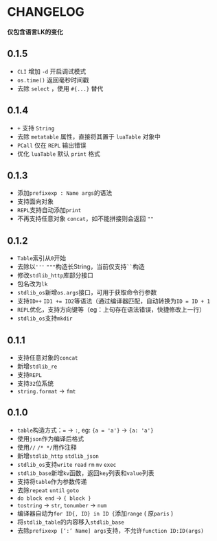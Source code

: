 # CHANGELOG
**仅包含语言LK的变化**

## 0.1.5
- `CLI` 增加 `-d` 开启调试模式
- `os.time()` 返回毫秒时间戳
- 去除 `select` ，使用 `#{...}` 替代

## 0.1.4
- `+` 支持 `String`
- 去除 `metatable` 属性，直接将其置于 `luaTable` 对象中
- `PCall` 仅在 `REPL` 输出错误
- 优化 `luaTable` 默认 `print` 格式

## 0.1.3
- 添加`prefixexp : Name args`的语法
- 支持面向对象
- `REPL`支持自动添加`print`
- 不再支持任意对象 `concat`，如不能拼接则会返回 `""`

## 0.1.2
- `Table`索引从`0`开始
- 去除以`'''` `"""`构造长String，当前仅支持``` `` ```构造
- 修改`stdlib_http`库部分接口
- 包名改为`lk`
- `stdlib_os`新增`os.args`接口，可用于获取命令行参数
- 支持`ID++` `ID1 += ID2`等语法（通过编译器匹配，自动转换为`ID = ID + 1`
- `REPL`优化，支持方向键等（eg：上句存在语法错误，快捷修改上一行）
- `stdlib_os`支持`mkdir`

## 0.1.1
- 支持任意对象的`concat`
- 新增`stdlib_re`
- 支持`REPL`
- 支持`32`位系统
- `string.format` -> `fmt`

## 0.1.0
- `table`构造方式：`=` -> `:`, eg: `{a = 'a'}` -> `{a: 'a'}`
- 使用`json`作为编译后格式
- 使用`//` `/* */`用作注释
- 新增`stdlib_http` `stdlib_json`
- `stdlib_os`支持`write` `read` `rm` `mv` `exec`
- `stdlib_base`新增`kv`函数，返回`key`列表和`value`列表
- 支持将`table`作为参数传递
- 去除`repeat` `until` `goto`
- `do block end` -> `{ block }`
- `tostring` -> `str`, `tonumber` -> `num`
- 编译器自动为`for ID{, ID} in ID {`添加`range` ( 原`paris` )
- 将`stdlib_table`的内容移入`stdlib_base`
- 去除`prefixexp [‘:’ Name] args`支持，不允许`function ID:ID(args)`